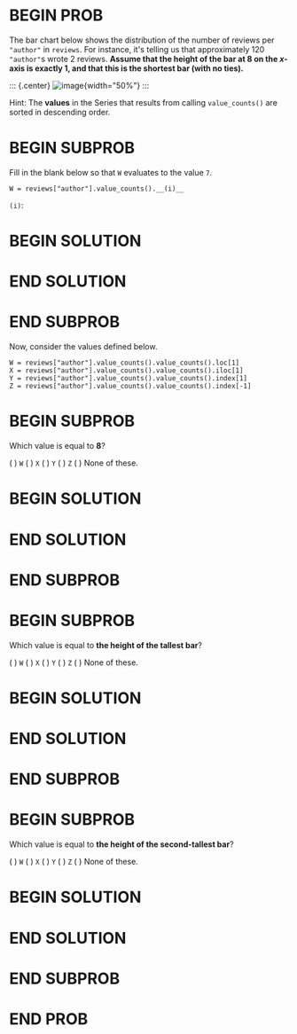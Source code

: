 # BEGIN PROB

The bar chart below shows the distribution of the number of reviews per
`"author"` in `reviews`. For instance, it's telling us that
approximately 120 `"author"`s wrote 2 reviews. **Assume that the height
of the bar at 8 on the $x$-axis is exactly 1, and that this is the
shortest bar (with no ties).**

::: {.center}
![image](midterm-images/reviews-per-author.png){width="50%"}
:::

Hint: The **values** in the Series that results from calling
`value_counts()` are sorted in descending order.

# BEGIN SUBPROB

Fill in the blank below so that `W` evaluates to the value `7`.

    W = reviews["author"].value_counts().__(i)__

`(i)`:

# BEGIN SOLUTION

# END SOLUTION

# END SUBPROB

Now, consider the values defined below.

    W = reviews["author"].value_counts().value_counts().loc[1]
    X = reviews["author"].value_counts().value_counts().iloc[1]
    Y = reviews["author"].value_counts().value_counts().index[1]
    Z = reviews["author"].value_counts().value_counts().index[-1]

# BEGIN SUBPROB

Which value is equal to **8**?

( ) `W` ( ) `X` ( ) `Y` ( ) `Z` ( ) None of these.

# BEGIN SOLUTION

# END SOLUTION

# END SUBPROB

# BEGIN SUBPROB

Which value is equal to **the height of the tallest bar**?

( ) `W` ( ) `X` ( ) `Y` ( ) `Z` ( ) None of these.

# BEGIN SOLUTION

# END SOLUTION

# END SUBPROB

# BEGIN SUBPROB

Which value is equal to **the height of the second-tallest bar**?

( ) `W` ( ) `X` ( ) `Y` ( ) `Z` ( ) None of these.

# BEGIN SOLUTION

# END SOLUTION

# END SUBPROB

# END PROB